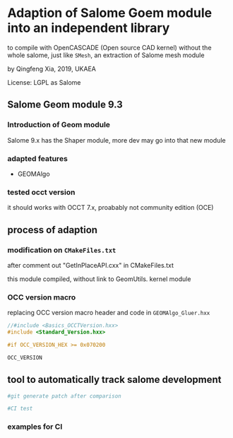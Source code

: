 

# Adaption of Salome Goem module  into an independent library

to compile with OpenCASCADE (Open source CAD kernel) without the whole salome, just like `SMesh`, an extraction of Salome mesh module 

by Qingfeng Xia, 2019, UKAEA

License: LGPL as Salome

## Salome Geom module 9.3

### Introduction of Geom module

Salome 9.x has the Shaper module, more dev may go into that new module

### adapted features

+ GEOMAlgo

### tested occt version

 it should works with OCCT 7.x, proabably not community edition (OCE)



## process of adaption

### modification on `CMakeFiles.txt`
after comment out "GetInPlaceAPI.cxx" in CMakeFiles.txt

this module compiled, without link to GeomUtils. kernel module

### OCC version macro 
replacing OCC version macro header and code in `GEOMAlgo_Gluer.hxx`

```cpp
//#include <Basics_OCCTVersion.hxx>
#include <Standard_Version.hxx>

#if OCC_VERSION_HEX >= 0x070200

OCC_VERSION
```






## tool to automatically track salome development

```bash
#git generate patch after comparison

#CI test
```



### examples for CI